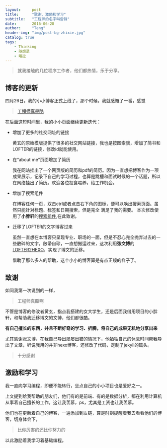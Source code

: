 ```yaml
---
layout:     post
title:      "致谢、激励和学习"
subtitle:   "工程师的名字叫雷锋"
date:       2016-06-28
author:     "Teng"
header-img: "img/post-bg-zhixie.jpg"
catalog: true
tags:
    - Thinking
    - 随想录
    - 瞎扯
---
```

> 就我接触的几位程序工作者，他们都热情，乐于分享。

## 博客的更新 

四月26日，我的小小博客正式上线了，那个时候，我就感慨了一番，感觉
> [工程师真是酷](http://tengblog.com/2016/04/26/Tengblog001/)

在后面这短时间里，我的小小页面继续更新迭代：
- 增加了更多的社交网址的链接

  黄玄的原始模版提供了很多的社交网站链接，我也是按图索骥，增加了简书和LOFTER的链接，修改id就能使用。

- 在“about me”页面增加了简历

  我在网站挂出了一个网页版的简历和pdf的简历。因为一直想把博客作为一项成果展示，记录下自己的学习过程，也算是跳槽和面试时候的一个话题，所以在网络挂出了简历。欢迎各位投食喂养，给工作机会。
  
- 增加了搜索组件

  在博客任何一页，双击ctrl或者点击右下角的图标，便可以唤出搜索页面。虽然只能针对标题、标签和日期搜索，但是完全
  满足了我的需要。
  本次修改使用了**小胖轩**的[搜索组件](https://codeboy.me/2015/07/11/jekyll-search/),在此致谢。

- 迁移了LOFTER的文字博客过来

  虽然一直想在本博客只呈现专业、职场的一面，但是不忍心完全抛弃过去的一些散碎的文字，敝帚自珍，一直想搬运过来，这次利用**张文博**的[LOFTER2HEXO](http://zwb.io/2016/02/26/LOFTER2Hexo-LOFTER%E5%8D%9A%E5%AE%A2%E6%90%AC%E5%AE%B6%E5%88%B0Hexo%E5%B7%A5%E5%85%B7/#comments)，实现了博文的迁移。
    
  借助了那么多人的帮助，这个小小的博客算是有点正规的样子了。

## 致谢

如同我第一次说到的一样，
> 工程师真酷啊

不管是博客的修改者黄玄，指点我搭建的女大学生，还是后面我借用项目的小胖轩，和帮助我迁移博文的文博，他们都很酷。

**有自己擅长的东西，并且不断好奇的学习、折腾，将自己的成果无私地分享出来**

尤其感谢张文博，在我自己导出屡屡出错的情况下，他牺牲自己的休息时间帮我导出了文章，听说我用的并非hexo博客，还修改了代码，定制了jekyll的篇头。

> 十分感谢
  
## 激励和学习

我一直向学习编程，即便不能转行，坐点自己的小小项目也是爱好之一。

上文提到给我帮助的朋友们，他们有的是前端、有的是数据分析，都在利用计算机从事着自己擅长的工作，这让我羡慕，ps，尤其是工资也让我羡慕。

他们也在更新着自己的博客，一遍添加到友链，算是时刻提醒着我去看看他们的博客，切身体会下，

> 比你厉害的还比你努力的

以此激励着我学习着基础编程。



